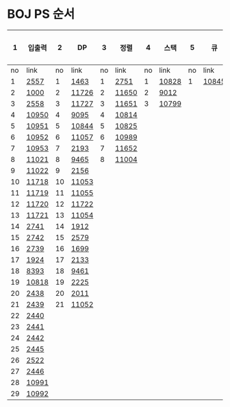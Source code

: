 # BOJ PS 순서

|1| 입출력 |2| DP |3| 정렬 |4| 스택 |5| 큐 |6| 덱 |7| 문자열처리 |8| 기타 자료구조 |9| 기초 수학 |
| ------ | ------ | ------ | ------ | ------ | ------ | ------ | ------ | ------ | ------ | ------ | ------ | ------ | ------ | ------ | ----------- | ------ | ------ |
| no | link | no | link | no | link | no | link | no | link | no | link | no | link | no | link | no | link |
|1|[2557](http://boj.kr/2557)|1|[1463](http://boj.kr/1463)|1|[2751](http://boj.kr/2751)|1|[10828](http://boj.kr/10828)|1|[10845](http://boj.kr/10845)|1|[10866](http://boj.kr/10866)|1|[10808](http://boj.kr/10808)|1|[1406](http://boj.kr/1406)|1|[10430](http://boj.kr/10430)|
|2|[1000](http://boj.kr/1000)|2|[11726](http://boj.kr/11726)|2|[11650](http://boj.kr/11650)|2|[9012](http://boj.kr/9012)|||||2|[10809](http://boj.kr/10809)|2|[1158](http://boj.kr/1158)|2|[2609](http://boj.kr/2609)|
|3|[2558](http://boj.kr/2558)|3|[11727](http://boj.kr/11727)|3|[11651](http://boj.kr/11651)|3|[10799](http://boj.kr/10799)|||||3|[10820](http://boj.kr/10820)|3|[1168](http://boj.kr/1168)|3|[1934](http://boj.kr/1934)|
|4|[10950](http://boj.kr/10950)|4|[9095](http://boj.kr/9095)|4|[10814](http://boj.kr/10814)|||||||4|[2743](http://boj.kr/2743)|||4|[1850](http://boj.kr/1850)|
|5|[10951](http://boj.kr/10951)|5|[10844](http://boj.kr/10844)|5|[10825](http://boj.kr/10825)|||||||5|[11655](http://boj.kr/11655)|||5|[9613](http://boj.kr/9613)|
|6|[10952](http://boj.kr/10952)|6|[11057](http://boj.kr/11057)|6|[10989](http://boj.kr/10989)|||||||6|[10824](http://boj.kr/10824)|||6|[11005](http://boj.kr/11005)|
|7|[10953](http://boj.kr/10953)|7|[2193](http://boj.kr/2193)|7|[11652](http://boj.kr/11652)|||||||7|[11656](http://boj.kr/11656)|||7|[2745](http://boj.kr/2745)|
|8|[11021](http://boj.kr/11021)|8|[9465](http://boj.kr/9465)|8|[11004](http://boj.kr/11004)|||||||||||8|[1373](http://boj.kr/1373)|
|9|[11022](http://boj.kr/11022)|9|[2156](http://boj.kr/2156)|||||||||||||9|[1212](http://boj.kr/1212)|
|10|[11718](http://boj.kr/11718)|10|[11053](http://boj.kr/11053)|||||||||||||10|[2089](http://boj.kr/2089)|
|11|[11719](http://boj.kr/11719)|11|[11055](http://boj.kr/11055)|||||||||||||11|[11576](http://boj.kr/11576)|
|12|[11720](http://boj.kr/11720)|12|[11722](http://boj.kr/11722)|||||||||||||12|[1978](http://boj.kr/1978)|
|13|[11721](http://boj.kr/11721)|13|[11054](http://boj.kr/11054)|||||||||||||13|[1929](http://boj.kr/1929)|
|14|[2741](http://boj.kr/2741)|14|[1912](http://boj.kr/1912)|||||||||||||14|[6588](http://boj.kr/6588)|
|15|[2742](http://boj.kr/2742)|15|[2579](http://boj.kr/2579)|||||||||||||15|[2004](http://boj.kr/2004)|
|16|[2739](http://boj.kr/2739)|16|[1699](http://boj.kr/1699)|||||||||||||16|[11653](http://boj.kr/11653)|
|17|[1924](http://boj.kr/1924)|17|[2133](http://boj.kr/2133)|||||||||||||17|[10872](http://boj.kr/10872)|
|18|[8393](http://boj.kr/8393)|18|[9461](http://boj.kr/9461)|||||||||||||18|[1676](http://boj.kr/1676)|
|19|[10818](http://boj.kr/10818)|19|[2225](http://boj.kr/2225)|													
|20|[2438](http://boj.kr/2438)|20|[2011](http://boj.kr/2011)|														
|21|[2439](http://boj.kr/2439)|21|[11052](http://boj.kr/11052)|
|22|[2440](http://boj.kr/2440)|
|23|[2441](http://boj.kr/2441)|
|24|[2442](http://boj.kr/2442)|
|25|[2445](http://boj.kr/2445)|
|26|[2522](http://boj.kr/2522)|
|27|[2446](http://boj.kr/2446)|
|28|[10991](http://boj.kr/10991)|
|29|[10992](http://boj.kr/10992)|
